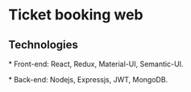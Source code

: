 # Ticket booking web

<h2>Technologies</h2>
 <p>* Front-end: React, Redux, Material-UI, Semantic-UI.</p>
 <p>* Back-end: Nodejs, Expressjs, JWT, MongoDB.</p>


